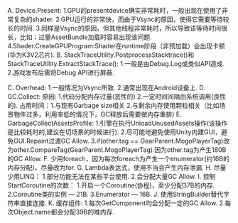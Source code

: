 A. Device.Present: 
      1.GPU的presentdevice确实非常耗时，一般出现在使用了非常复杂的shader. 
      2.GPU运行的非常快，而由于Vsync的原因，使得它需要等待较长的时间. 
      3.同样是Vsync的原因，但其他线程非常耗时，所以导致该等待时间很长，比如：过量AssetBundle加载时容易出现该问题. 
      4.Shader.CreateGPUProgram:Shader在runtime阶段（非预加载）会出现卡顿(华为K3V2芯片). 
   B. StackTraceUtility.PostprocessStacktrace()和StackTraceUtility.ExtractStackTrace(): 
      1.一般是由Debug.Log或类似API造成. 
      2.游戏发布后需将Debug API进行屏蔽.

   C. Overhead: 
      1.一般情况为Vsync所致. 
      2.通常出现在Android设备上. 
   D. GC.Collect: 
      原因: 1.代码分配内存过量(恶性的) 2.一定时间间隔由系统调用(良性的). 
      占用时间：1.与现有Garbage size相关 2.与剩余内存使用颗粒相关（比如场景物件过多，利用率低的情况下，GC释放后需要做内存重排) 
   E. GarbageCollectAssetsProfile: 
      1.引擎在执行UnloadUnusedAssets操作(该操作是比较耗时的,建议在切场景的时候进行). 
      2.尽可能地避免使用Unity内建GUI，避免GUI.Repaint过渡GC Allow. 
      3.if(other.tag == GearParent.MogoPlayerTag)改为other.CompareTag(GearParent.MogoPlayerTag).因为other.tag为产生180B的GC Allow. 
   F. 少用foreach，因为每次foreach为产生一个enumerator(约16B的内存分配)，尽量改为for. 
   G. Lambda表达式，使用不当会产生内存泄漏. 
   H. 尽量少用LINQ： 
      1.部分功能无法在某些平台使用. 
      2.会分配大量GC Allow. 
   I. 控制StartCoroutine的次数： 
      1.开启一个Coroutine(协程)，至少分配37B的内存. 
      2.Coroutine类的实例 — 21B. 
      3.Enumerator — 16B. 
   J. 使用StringBuilder替代字符串直接连接. 
   K. 缓存组件: 
      1.每次GetComponent均会分配一定的GC Allow. 
      2.每次Object.name都会分配39B的堆内存.